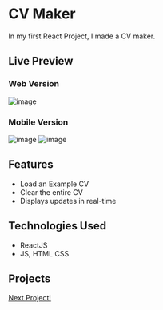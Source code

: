 # CV Maker
In my first React Project, I made a CV maker.
## Live Preview 
### Web Version
![image](https://github.com/whuang1101/CV-Generator/assets/91977590/5e01cfab-d99d-4e37-b84b-1c0fee0e6e5a)
### Mobile Version
![image](https://github.com/whuang1101/CV-Generator/assets/91977590/f979ecdd-5274-49e5-b047-63560121c8b1)
![image](https://github.com/whuang1101/CV-Generator/assets/91977590/00146b63-533f-494b-8f88-3f369de97f36)

## Features
- Load an Example CV
- Clear the entire CV
- Displays updates in real-time

## Technologies Used
- ReactJS
- JS, HTML CSS

## Projects
[Next Project!](https://github.com/whuang1101/PokeMemory)
